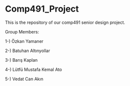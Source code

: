 # Comp491_Project
This is the repository of our comp491 senior design project.

Group Members:

1-) Özkan Yamaner

2-) Batuhan Altınyollar

3-) Barış Kaplan

4-) Lütfü Mustafa Kemal Ato

5-) Vedat Can Akın
